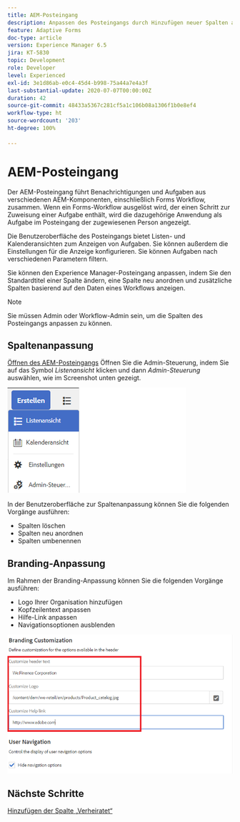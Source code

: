 ```yaml
---
title: AEM-Posteingang
description: Anpassen des Posteingangs durch Hinzufügen neuer Spalten auf Basis von Workflow-Daten
feature: Adaptive Forms
doc-type: article
version: Experience Manager 6.5
jira: KT-5830
topic: Development
role: Developer
level: Experienced
exl-id: 3e1d86ab-e0c4-45d4-b998-75a44a7e4a3f
last-substantial-update: 2020-07-07T00:00:00Z
duration: 42
source-git-commit: 48433a5367c281cf5a1c106b08a1306f1b0e8ef4
workflow-type: ht
source-wordcount: '203'
ht-degree: 100%

---
```


# AEM-Posteingang

Der AEM-Posteingang führt Benachrichtigungen und Aufgaben aus verschiedenen AEM-Komponenten, einschließlich Forms Workflow, zusammen. Wenn ein Forms-Workflow ausgelöst wird, der einen Schritt zur Zuweisung einer Aufgabe enthält, wird die dazugehörige Anwendung als Aufgabe im Posteingang der zugewiesenen Person angezeigt.

Die Benutzeroberfläche des Posteingangs bietet Listen- und Kalenderansichten zum Anzeigen von Aufgaben. Sie können außerdem die Einstellungen für die Anzeige konfigurieren. Sie können Aufgaben nach verschiedenen Parametern filtern.

Sie können den Experience Manager-Posteingang anpassen, indem Sie den Standardtitel einer Spalte ändern, eine Spalte neu anordnen und zusätzliche Spalten basierend auf den Daten eines Workflows anzeigen.

>[!NOTE]
>
>Sie müssen Admin oder Workflow-Admin sein, um die Spalten des Posteingangs anpassen zu können.

## Spaltenanpassung

[Öffnen des AEM-Posteingangs](http://localhost:4502/aem/inbox)
Öffnen Sie die Admin-Steuerung, indem Sie auf das Symbol _Listenansicht_ klicken und dann _Admin-Steuerung_ auswählen, wie im Screenshot unten gezeigt.

![Admin-Kontrolle](assets/open-customization.png)

In der Benutzeroberfläche zur Spaltenanpassung können Sie die folgenden Vorgänge ausführen:

* Spalten löschen
* Spalten neu anordnen
* Spalten umbenennen

## Branding-Anpassung

Im Rahmen der Branding-Anpassung können Sie die folgenden Vorgänge ausführen:

* Logo Ihrer Organisation hinzufügen
* Kopfzeilentext anpassen
* Hilfe-Link anpassen
* Navigationsoptionen ausblenden

![Branding für den Posteingang](assets/branding-customization.PNG)

## Nächste Schritte

[Hinzufügen der Spalte „Verheiratet“](./add-married-column.md)
